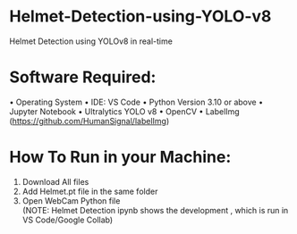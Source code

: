 # Helmet-Detection-using-YOLO-v8
Helmet Detection using YOLOv8 in real-time

# Software Required:
•	Operating System
•	IDE: VS Code
•	Python Version 3.10 or above
•	Jupyter Notebook
•	Ultralytics YOLO v8 
•	OpenCV
•	LabelImg (https://github.com/HumanSignal/labelImg)

# How To Run in your Machine:
1. Download All files
2. Add Helmet.pt file in the same folder
3. Open WebCam Python file  
(NOTE: Helmet Detection ipynb shows the development , which is run in VS Code/Google Collab)
